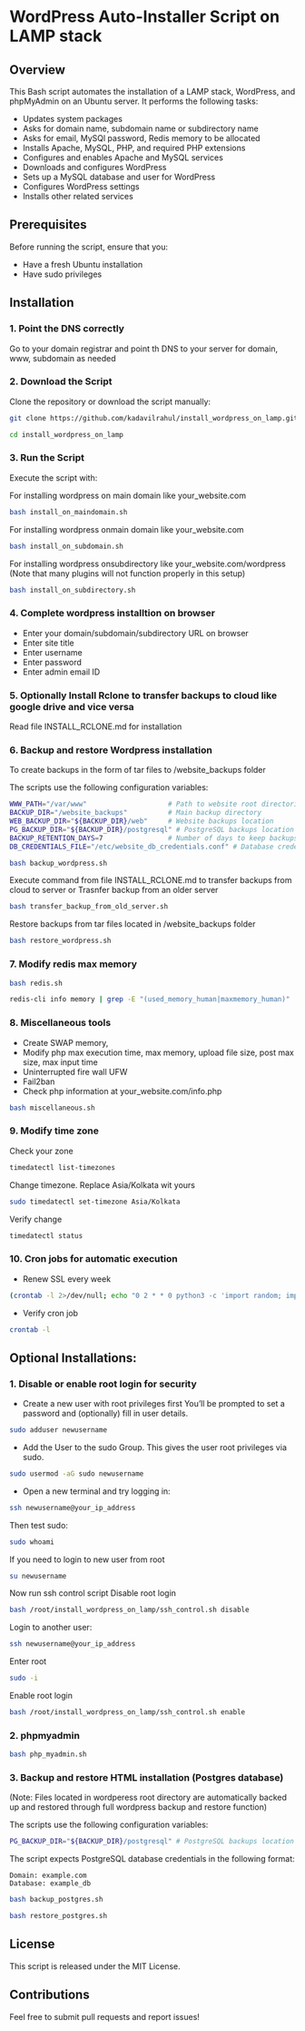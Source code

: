 # WordPress Auto-Installer Script on LAMP stack

## Overview

This Bash script automates the installation of a LAMP stack, WordPress, and phpMyAdmin on an Ubuntu server. It performs the following tasks:

* Updates system packages
* Asks for domain name, subdomain name or subdirectory name
* Asks for email, MySQl password, Redis memory to be allocated
* Installs Apache, MySQL, PHP, and required PHP extensions
* Configures and enables Apache and MySQL services
* Downloads and configures WordPress
* Sets up a MySQL database and user for WordPress
* Configures WordPress settings
* Installs other related services

## Prerequisites

Before running the script, ensure that you:

* Have a fresh Ubuntu installation
* Have sudo privileges

## Installation

### 1. Point the DNS correctly
Go to your domain registrar and point th DNS to your server for domain, www, subdomain as needed

### 2.  Download the Script
Clone the repository or download the script manually:

```bash
git clone https://github.com/kadavilrahul/install_wordpress_on_lamp.git
```
```bash
cd install_wordpress_on_lamp
```

### 3. Run the Script

Execute the script with:

For installing wordpress on main domain like your_website.com

```bash
bash install_on_maindomain.sh
```
For installing wordpress onmain domain like your_website.com

```bash
bash install_on_subdomain.sh
```
For installing wordpress onsubdirectory like your_website.com/wordpress
(Note that many plugins will not function properly in this setup)

```bash
bash install_on_subdirectory.sh
```

### 4. Complete wordpress installtion on browser

* Enter your domain/subdomain/subdirectory URL on browser 
* Enter site title
* Enter username
* Enter password
* Enter admin email ID

### 5. Optionally Install Rclone to transfer backups to cloud like google drive and vice versa

Read file INSTALL_RCLONE.md for installation

### 6. Backup and restore Wordpress installation

To create backups in the form of tar files to /website_backups folder

The scripts use the following configuration variables:

```bash
WWW_PATH="/var/www"                    # Path to website root directories
BACKUP_DIR="/website_backups"          # Main backup directory
WEB_BACKUP_DIR="${BACKUP_DIR}/web"     # Website backups location
PG_BACKUP_DIR="${BACKUP_DIR}/postgresql" # PostgreSQL backups location
BACKUP_RETENTION_DAYS=7                # Number of days to keep backups
DB_CREDENTIALS_FILE="/etc/website_db_credentials.conf" # Database credentials file
```

```bash
bash backup_wordpress.sh
```
Execute command from file INSTALL_RCLONE.md to transfer backups from cloud to server
or 
Trasnfer backup from an older server

```bash
bash transfer_backup_from_old_server.sh
```

Restore backups from tar files located in /website_backups folder

```bash
bash restore_wordpress.sh
```

### 7. Modify redis max memory

```bash
bash redis.sh
```

```bash
redis-cli info memory | grep -E "(used_memory_human|maxmemory_human)"
```

### 8. Miscellaneous tools

- Create SWAP memory, 
- Modify php max execution time, max memory, upload file size, post max size, max input time
- Uninterrupted fire wall UFW
- Fail2ban
- Check php information at your_website.com/info.php

```bash
bash miscellaneous.sh
```

### 9. Modify time zone

Check your zone
```bash
timedatectl list-timezones
```
Change timezone. Replace Asia/Kolkata wit yours
```bash
sudo timedatectl set-timezone Asia/Kolkata
```
Verify change
```bash
timedatectl status
```

### 10. Cron jobs for automatic execution

- Renew SSL every week
```bash
(crontab -l 2>/dev/null; echo "0 2 * * 0 python3 -c 'import random; import time; time.sleep(random.random() * 3600)' && certbot renew --quiet") | crontab -
```


- Verify cron job
```bash
crontab -l
```

## Optional Installations:

### 1. Disable or enable root login for security

- Create a new user with root privileges first 
  You’ll be prompted to set a password and (optionally) fill in user details.

```bash
sudo adduser newusername
```
- Add the User to the sudo Group. This gives the user root privileges via sudo.
```bash
sudo usermod -aG sudo newusername
```
- Open a new terminal and try logging in:
```bash
ssh newusername@your_ip_address
```
Then test sudo:
```bash
sudo whoami
```
If you need to login to new user from root
```bash
su newusername
```
Now run ssh control script
Disable root login
```bash
bash /root/install_wordpress_on_lamp/ssh_control.sh disable
```
Login to another user:
```bash
ssh newusername@your_ip_address
```
Enter root
```bash
sudo -i
```
Enable root login
```bash
bash /root/install_wordpress_on_lamp/ssh_control.sh enable
```

### 2. phpmyadmin

```bash
bash php_myadmin.sh
```

### 3. Backup and restore HTML installation (Postgres database)
(Note: Files located in wordperess root directory are automatically backed up and restored through full wordpress backup and restore function)

The scripts use the following configuration variables:

```bash
PG_BACKUP_DIR="${BACKUP_DIR}/postgresql" # PostgreSQL backups location
```
The script expects PostgreSQL database credentials in the following format:

```
Domain: example.com
Database: example_db
```

```bash
bash backup_postgres.sh
```
```bash
bash restore_postgres.sh
```

## License

This script is released under the MIT License.

## Contributions

Feel free to submit pull requests and report issues!
